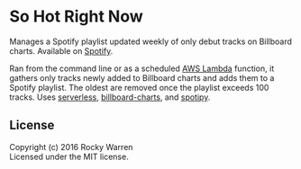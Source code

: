 # So Hot Right Now

Manages a Spotify playlist updated weekly of only debut tracks on Billboard charts. Available on [Spotify](https://play.spotify.com/user/therockstorm/playlist/5bzZgrRBufw9laiTsYM8rJ).

Ran from the command line or as a scheduled [AWS Lambda](https://aws.amazon.com/lambda/) function, it gathers only tracks newly added to Billboard charts and adds them to a Spotify playlist. The oldest are removed once the playlist exceeds 100 tracks. Uses [serverless](http://serverless.com), [billboard-charts](https://github.com/guoguo12/billboard-charts), and [spotipy](https://github.com/plamere/spotipy).

## License
Copyright (c) 2016 Rocky Warren  
Licensed under the MIT license.
